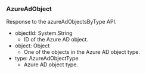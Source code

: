 ### AzureAdObject
Response to the azureAdObjectsByType API.

- objectId: System.String
  - ID of the Azure AD object.
- object: Object
  - One of the objects in the Azure AD object type.
- type: AzureAdObjectType
  - Azure AD object type.
